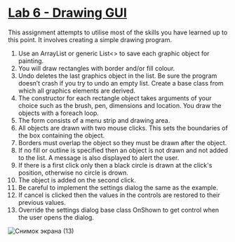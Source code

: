 # <ins>Lab 6 - Drawing GUI</ins>

This assignment attempts to utilise most of the skills you have learned up to this point. It involves creating a simple drawing program.

1. Use an ArrayList or generic List<> to save each graphic object for painting.
2. You will draw rectangles with border and/or fill colour.
3. Undo deletes the last graphics object in the list. Be sure the program doesn’t crash if you try to undo an empty list. Create a base class from which all graphics elements are derived.
4. The constructor for each rectangle object takes arguments of your choice such as the brush, pen, dimensions and location. You draw the objects with a foreach loop.
5. The form consists of a menu strip and drawing area.
6. All objects are drawn with two mouse clicks. This sets the boundaries of the box containing the object.
7. Borders must overlap the object so they must be drawn after the object.
8. If no fill or outline is specified then an object is not drawn and not added to the list. A message is also displayed to alert the user.
9. If there is a first click only then a black circle is drawn at the click's position, otherwise no circle is drown.
10. The object is added on the second click.
11. Be careful to implement the settings dialog the same as the example.
12. If cancel is clicked then the values in the controls are restored to their previous values.
13. Override the settings dialog base class OnShown to get control when the user opens the dialog.

![Снимок экрана (13)](https://user-images.githubusercontent.com/60196280/128537574-897da456-8845-488e-b8ea-563b0b2ab447.png)
